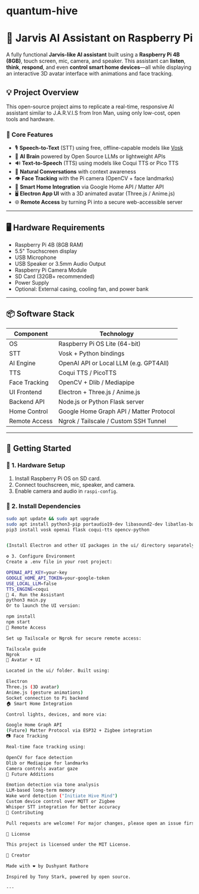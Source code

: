 # quantum-hive

# 🧠 Jarvis AI Assistant on Raspberry Pi

A fully functional **Jarvis-like AI assistant** built using a **Raspberry Pi 4B (8GB)**, touch screen, mic, camera, and speaker. This assistant can **listen**, **think**, **respond**, and even **control smart home devices**—all while displaying an interactive 3D avatar interface with animations and face tracking.

## 💡 Project Overview

This open-source project aims to replicate a real-time, responsive AI assistant similar to J.A.R.V.I.S from Iron Man, using only low-cost, open tools and hardware.

### 🔧 Core Features

- 🎙️ **Speech-to-Text** (STT) using free, offline-capable models like [Vosk](https://alphacephei.com/vosk/)
- 🧠 **AI Brain** powered by Open Source LLMs or lightweight APIs
- 🔊 **Text-to-Speech** (TTS) using models like Coqui TTS or Pico TTS
- 💬 **Natural Conversations** with context awareness
- 👁️ **Face Tracking** with the Pi camera (OpenCV + face landmarks)
- 📱 **Smart Home Integration** via Google Home API / Matter API
- 🖥️ **Electron App UI** with a 3D animated avatar (Three.js / Anime.js)
- 🌐 **Remote Access** by turning Pi into a secure web-accessible server

---

## 🖥️ Hardware Requirements

- Raspberry Pi 4B (8GB RAM)
- 5.5" Touchscreen display
- USB Microphone
- USB Speaker or 3.5mm Audio Output
- Raspberry Pi Camera Module
- SD Card (32GB+ recommended)
- Power Supply
- Optional: External casing, cooling fan, and power bank

---

## 📦 Software Stack

| Component         | Technology                              |
|------------------|------------------------------------------|
| OS               | Raspberry Pi OS Lite (64-bit)            |
| STT              | Vosk + Python bindings                   |
| AI Engine        | OpenAI API or Local LLM (e.g. GPT4All)   |
| TTS              | Coqui TTS / PicoTTS                      |
| Face Tracking    | OpenCV + Dlib / Mediapipe                |
| UI Frontend      | Electron + Three.js / Anime.js           |
| Backend API      | Node.js or Python Flask server           |
| Home Control     | Google Home Graph API / Matter Protocol  |
| Remote Access    | Ngrok / Tailscale / Custom SSH Tunnel    |

---

## 🚀 Getting Started

### 🔌 1. Hardware Setup

1. Install Raspberry Pi OS on SD card.
2. Connect touchscreen, mic, speaker, and camera.
3. Enable camera and audio in `raspi-config`.

### 🧱 2. Install Dependencies

```bash
sudo apt update && sudo apt upgrade
sudo apt install python3-pip portaudio19-dev libasound2-dev libatlas-base-dev
pip3 install vosk openai flask coqui-tts opencv-python


(Install Electron and other UI packages in the ui/ directory separately)

⚙️ 3. Configure Environment
Create a .env file in your root project:

OPENAI_API_KEY=your-key
GOOGLE_HOME_API_TOKEN=your-google-token
USE_LOCAL_LLM=false
TTS_ENGINE=coqui
🧠 4. Run the Assistant
python3 main.py
Or to launch the UI version:

npm install
npm start
📡 Remote Access

Set up Tailscale or Ngrok for secure remote access:

Tailscale guide
Ngrok
🤖 Avatar + UI

Located in the ui/ folder. Built using:

Electron
Three.js (3D avatar)
Anime.js (gesture animations)
Socket connection to Pi backend
🏠 Smart Home Integration

Control lights, devices, and more via:

Google Home Graph API
(Future) Matter Protocol via ESP32 + Zigbee integration
📷 Face Tracking

Real-time face tracking using:

OpenCV for face detection
Dlib or Mediapipe for landmarks
Camera controls avatar gaze
🧰 Future Additions

Emotion detection via tone analysis
LLM-based long-term memory
Wake word detection ("Initiate Hive Mind")
Custom device control over MQTT or Zigbee
Whisper STT integration for better accuracy
🤝 Contributing

Pull requests are welcome! For major changes, please open an issue first to discuss.

📄 License

This project is licensed under the MIT License.

👤 Creator

Made with ❤️ by Dushyant Rathore

Inspired by Tony Stark, powered by open source.

---


